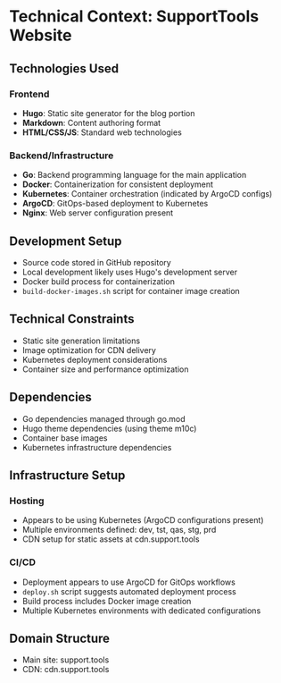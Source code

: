 # Technical Context: SupportTools Website

## Technologies Used

### Frontend
- **Hugo**: Static site generator for the blog portion
- **Markdown**: Content authoring format
- **HTML/CSS/JS**: Standard web technologies

### Backend/Infrastructure
- **Go**: Backend programming language for the main application
- **Docker**: Containerization for consistent deployment
- **Kubernetes**: Container orchestration (indicated by ArgoCD configs)
- **ArgoCD**: GitOps-based deployment to Kubernetes
- **Nginx**: Web server configuration present

## Development Setup
- Source code stored in GitHub repository
- Local development likely uses Hugo's development server
- Docker build process for containerization
- `build-docker-images.sh` script for container image creation

## Technical Constraints
- Static site generation limitations
- Image optimization for CDN delivery
- Kubernetes deployment considerations
- Container size and performance optimization

## Dependencies
- Go dependencies managed through go.mod
- Hugo theme dependencies (using theme m10c)
- Container base images
- Kubernetes infrastructure dependencies

## Infrastructure Setup
### Hosting
- Appears to be using Kubernetes (ArgoCD configurations present)
- Multiple environments defined: dev, tst, qas, stg, prd
- CDN setup for static assets at cdn.support.tools

### CI/CD
- Deployment appears to use ArgoCD for GitOps workflows
- `deploy.sh` script suggests automated deployment process
- Build process includes Docker image creation
- Multiple Kubernetes environments with dedicated configurations

## Domain Structure
- Main site: support.tools
- CDN: cdn.support.tools
